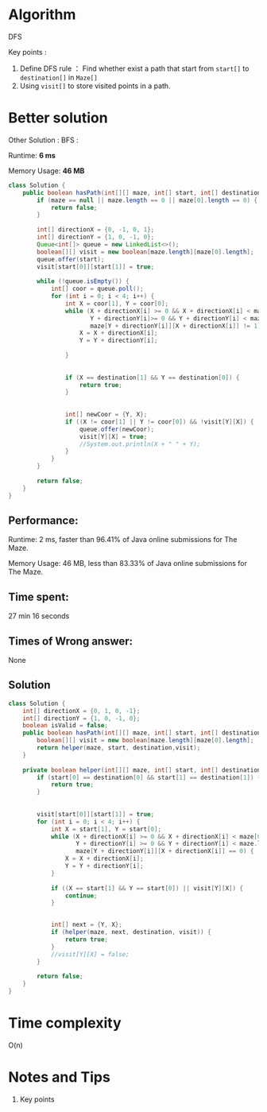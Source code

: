 # Algorithm

DFS

Key points : 

1. Define DFS rule ： Find whether exist a path that start from `start[]` to `destination[]` in `Maze[]`
2. Using `visit[]` to store visited points in a path. 

# Better solution

Other Solution : BFS : 

Runtime: **6 ms**

Memory Usage: **46 MB**

```java
class Solution {
    public boolean hasPath(int[][] maze, int[] start, int[] destination) {
        if (maze == null || maze.length == 0 || maze[0].length == 0) {
            return false;
        }
        
        int[] directionX = {0, -1, 0, 1};
        int[] directionY = {1, 0, -1, 0};
        Queue<int[]> queue = new LinkedList<>();
        boolean[][] visit = new boolean[maze.length][maze[0].length];
        queue.offer(start);
        visit[start[0]][start[1]] = true;
        
        while (!queue.isEmpty()) {
            int[] coor = queue.poll();
            for (int i = 0; i < 4; i++) {
                int X = coor[1], Y = coor[0];
                while (X + directionX[i] >= 0 && X + directionX[i] < maze[0].length &&
                       Y + directionY[i]>= 0 && Y + directionY[i] < maze.length && 
                       maze[Y + directionY[i]][X + directionX[i]] != 1) {
                    X = X + directionX[i];
                    Y = Y + directionY[i];
                    
                }
                
    
                if (X == destination[1] && Y == destination[0]) {
                    return true;
                }
                
                                
                int[] newCoor = {Y, X};
                if ((X != coor[1] || Y != coor[0]) && !visit[Y][X]) {
                    queue.offer(newCoor);
                    visit[Y][X] = true;
                    //System.out.println(X + " " + Y);
                }
            }
        }
        
        return false;
    }
}
```

## Performance:

Runtime: 2 ms, faster than 96.41% of Java online submissions for The Maze.

Memory Usage: 46 MB, less than 83.33% of Java online submissions for The Maze.

## Time spent:

27 min 16 seconds 

## Times of Wrong answer:

None

## Solution

```java
class Solution {
    int[] directionX = {0, 1, 0, -1};
    int[] directionY = {1, 0, -1, 0};
    boolean isValid = false;
    public boolean hasPath(int[][] maze, int[] start, int[] destination) {
        boolean[][] visit = new boolean[maze.length][maze[0].length];
        return helper(maze, start, destination,visit);
    }
    
    private boolean helper(int[][] maze, int[] start, int[] destination, boolean[][] visit) {
        if (start[0] == destination[0] && start[1] == destination[1]) {
            return true;
        }
        
        
        visit[start[0]][start[1]] = true;
        for (int i = 0; i < 4; i++) {
            int X = start[1], Y = start[0];
            while (X + directionX[i] >= 0 && X + directionX[i] < maze[0].length &&
                   Y + directionY[i] >= 0 && Y + directionY[i] < maze.length &&
                   maze[Y + directionY[i]][X + directionX[i]] == 0) {
                X = X + directionX[i];
                Y = Y + directionY[i];
            }
            
            if ((X == start[1] && Y == start[0]) || visit[Y][X]) {
                continue;
            }
            

            int[] next = {Y, X};
            if (helper(maze, next, destination, visit)) {
                return true;
            }
            //visit[Y][X] = false;
        }
        
        return false;
    }
}
```

# Time complexity

O(n)

# Notes and Tips

1. Key points